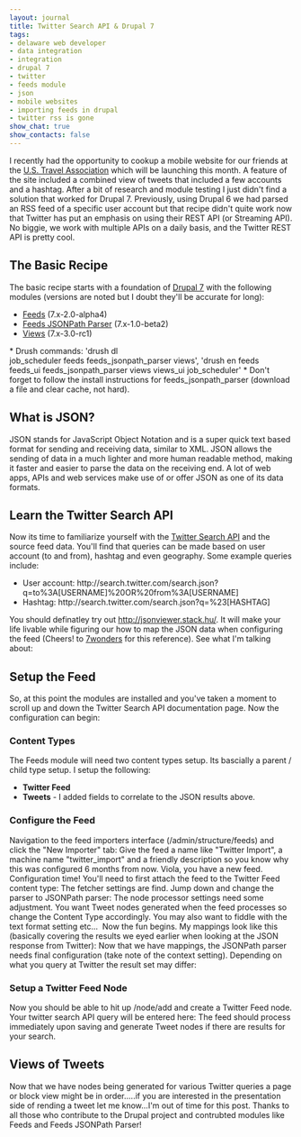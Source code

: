 ```yaml
---
layout: journal
title: Twitter Search API & Drupal 7
tags: 
- delaware web developer
- data integration
- integration
- drupal 7
- twitter
- feeds module
- json
- mobile websites
- importing feeds in drupal
- twitter rss is gone
show_chat: true
show_contacts: false
---
```


I recently had the opportunity to cookup a mobile website for our friends at the <a href="http://www.ustravel.org" target="_blank">U.S. Travel Association</a> which will be launching this month. A feature of the site included a combined view of tweets that included a few accounts and a hashtag. After a bit of research and module testing I just didn't find a solution that worked for Drupal 7.  Previously, using Drupal 6 we had parsed an RSS feed of a specific user account but that recipe didn't quite work now that Twitter has put an emphasis on using their REST API (or Streaming API). No biggie, we work with multiple APIs on a daily basis, and the Twitter REST API is pretty cool. <h2>The Basic Recipe</h2> The basic recipe starts with a foundation of <a href="http://drupal.org/project/drupal" target="_blank">Drupal 7</a> with the following modules (versions are noted but I doubt they'll be accurate for long): <ul>
<li>
<a href="http://drupal.org/project/feeds" target="_blank">Feeds</a> (7.x-2.0-alpha4)</li>
<li>
<a href="http://drupal.org/project/feeds_jsonpath_parser" target="_blank">Feeds JSONPath Parser</a> (7.x-1.0-beta2)</li>
<li>
<a href="http://drupal.org/project/views" target="_blank">Views</a> (7.x-3.0-rc1)</li>
</ul> * Drush commands: 'drush dl job_scheduler feeds feeds_jsonpath_parser views', 'drush en feeds feeds_ui feeds_jsonpath_parser views views_ui job_scheduler'  * Don't forget to follow the install instructions for feeds_jsonpath_parser (download a file and clear cache, not hard). <h2>What is JSON?</h2> JSON stands for JavaScript Object Notation and is a super quick text based format for sending and receiving data, similar to XML. JSON allows the sending of data in a much lighter and more human readable method, making it faster and easier to parse the data on the receiving end. A lot of web apps, APIs and web services make use of or offer JSON as one of its data formats. <h2>Learn the Twitter Search API</h2> Now its time to familiarize yourself with the <a href="https://dev.twitter.com/docs/using-search" target="_blank">Twitter Search API</a> and the source feed data. You'll find that queries can be made based on user account (to and from), hashtag and even geography. Some example queries include: <ul>
<li>User account: http://search.twitter.com/search.json?q=to%3A[USERNAME]%20OR%20from%3A[USERNAME]</li>
<li>Hashtag: http://search.twitter.com/search.json?q=%23[HASHTAG]</li>
</ul> You should definatley try out <a href="http://jsonviewer.stack.hu/" target="_blank">http://jsonviewer.stack.hu/</a>. It will make your life livable while figuring our how to map the JSON data when configuring the feed (Cheers! to <a href="http://drupal.org/node/1060956#comment-4105342" target="_blank">7wonders</a> for this reference). See what I'm talking about:  <h2>Setup the Feed</h2> So, at this point the modules are installed and you've taken a moment to scroll up and down the Twitter Search API documentation page. Now the configuration can begin: <h3>Content Types</h3> The Feeds module will need two content types setup. Its bascially a parent / child type setup. I setup the following: <ul>
<li><strong>Twitter Feed</strong></li>
<li>
<strong>Tweets</strong> - I added fields to correlate to the JSON results above.</li>
</ul><h3>Configure the Feed</h3> Navigation to the feed importers interface (/admin/structure/feeds) and click the "New Importer" tab:   Give the feed a name like "Twitter Import", a machine name "twitter_import" and a friendly description so you know why this was configured 6 months from now.   Viola, you have a new feed. Configuration time!   You'll need to first attach the feed to the Twitter Feed content type:   The fetcher settings are find. Jump down and change the parser to JSONPath parser:   The node processor settings need some adjustment. You want Tweet nodes generated when the feed processes so change the Content Type accordingly. You may also want to fiddle with the text format setting etc...    Now the fun begins. My mappings look like this (basically covering the results we eyed earlier when looking at the JSON response from Twitter):   Now that we have mappings, the JSONPath parser needs final configuration (take note of the context setting). Depending on what you query at Twitter the result set may differ:  <h3>Setup a Twitter Feed Node</h3> Now you should be able to hit up /node/add and create a Twitter Feed node. Your twitter search API query will be entered here:   The feed should process immediately upon saving and generate Tweet nodes if there are results for your search. <h2>Views of Tweets</h2> Now that we have nodes being generated for various Twitter queries a page or block view might be in order.....if you are interested in the presentation side of rending a tweet let me know...I'm out of time for this post.  Thanks to all those who contribute to the Drupal project and contrubted modules like Feeds and Feeds JSONPath Parser!